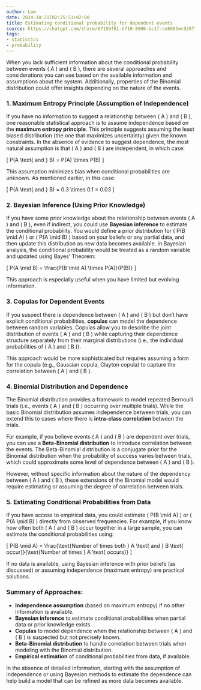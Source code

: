```yaml
---
author: Lam
date: 2024-10-21T02:25:53+02:00
title: Estimating conditional probability for dependent events
source: https://chatgpt.com/share/67159f01-b710-8006-bc1f-ce8093ec9297
tags:
- statistics
- probability
---
```


When you lack sufficient information about the conditional probability between events \( A \) and \( B \), there are several approaches and considerations you can use based on the available information and assumptions about the system. Additionally, properties of the Binomial distribution could offer insights depending on the nature of the events.

### 1. **Maximum Entropy Principle** (Assumption of Independence)
If you have no information to suggest a relationship between \( A \) and \( B \), one reasonable statistical approach is to assume independence based on the **maximum entropy principle**. This principle suggests assuming the least biased distribution (the one that maximizes uncertainty) given the known constraints. In the absence of evidence to suggest dependence, the most natural assumption is that \( A \) and \( B \) are independent, in which case:

\[
P(A \text{ and } B) = P(A) \times P(B)
\]

This assumption minimizes bias when conditional probabilities are unknown. As mentioned earlier, in this case:

\[
P(A \text{ and } B) = 0.3 \times 0.1 = 0.03
\]

### 2. **Bayesian Inference** (Using Prior Knowledge)
If you have some prior knowledge about the relationship between events \( A \) and \( B \), even if indirect, you could use **Bayesian inference** to estimate the conditional probability. You would define a prior distribution for \( P(B \mid A) \) or \( P(A \mid B) \) based on your beliefs or any partial data, and then update this distribution as new data becomes available. In Bayesian analysis, the conditional probability would be treated as a random variable and updated using Bayes’ Theorem:

\[
P(A \mid B) = \frac{P(B \mid A) \times P(A)}{P(B)}
\]

This approach is especially useful when you have limited but evolving information.

### 3. **Copulas for Dependent Events**
If you suspect there is dependence between \( A \) and \( B \) but don’t have explicit conditional probabilities, **copulas** can model the dependence between random variables. Copulas allow you to describe the joint distribution of events \( A \) and \( B \) while capturing their dependence structure separately from their marginal distributions (i.e., the individual probabilities of \( A \) and \( B \)).

This approach would be more sophisticated but requires assuming a form for the copula (e.g., Gaussian copula, Clayton copula) to capture the correlation between \( A \) and \( B \).

### 4. **Binomial Distribution and Dependence**
The Binomial distribution provides a framework to model repeated Bernoulli trials (i.e., events \( A \) and \( B \) occurring over multiple trials). While the basic Binomial distribution assumes independence between trials, you can extend this to cases where there is **intra-class correlation** between the trials.

For example, if you believe events \( A \) and \( B \) are dependent over trials, you can use a **Beta-Binomial distribution** to introduce correlation between the events. The Beta-Binomial distribution is a conjugate prior for the Binomial distribution when the probability of success varies between trials, which could approximate some level of dependence between \( A \) and \( B \).

However, without specific information about the nature of the dependency between \( A \) and \( B \), these extensions of the Binomial model would require estimating or assuming the degree of correlation between trials.

### 5. **Estimating Conditional Probabilities from Data**
If you have access to empirical data, you could estimate \( P(B \mid A) \) or \( P(A \mid B) \) directly from observed frequencies. For example, if you know how often both \( A \) and \( B \) occur together in a large sample, you can estimate the conditional probabilities using:

\[
P(B \mid A) = \frac{\text{Number of times both } A \text{ and } B \text{ occur}}{\text{Number of times } A \text{ occurs}}
\]

If no data is available, using Bayesian inference with prior beliefs (as discussed) or assuming independence (maximum entropy) are practical solutions.

### Summary of Approaches:
- **Independence assumption** (based on maximum entropy) if no other information is available.
- **Bayesian inference** to estimate conditional probabilities when partial data or prior knowledge exists.
- **Copulas** to model dependence when the relationship between \( A \) and \( B \) is suspected but not precisely known.
- **Beta-Binomial distribution** to handle correlation between trials when modeling with the Binomial distribution.
- **Empirical estimation** of conditional probabilities from data, if available.

In the absence of detailed information, starting with the assumption of independence or using Bayesian methods to estimate the dependence can help build a model that can be refined as more data becomes available.
